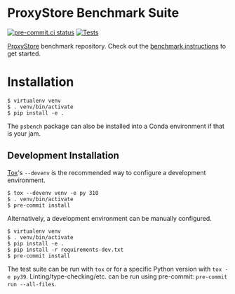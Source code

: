 # ProxyStore Benchmark Suite

[![pre-commit.ci status](https://results.pre-commit.ci/badge/github/proxystore/proxystore-benchmarks/main.svg)](https://results.pre-commit.ci/latest/github/proxystore/proxystore-benchmarks/main)
[![Tests](https://github.com/proxystore/proxystore-benchmarks/actions/workflows/tests.yml/badge.svg)](https://github.com/proxystore/proxystore-benchmarks/actions)

[ProxyStore](https://github.com/proxystore/proxystore) benchmark repository.
Check out the [benchmark instructions](docs/) to get started.

# Installation

```
$ virtualenv venv
$ . venv/bin/activate
$ pip install -e .
```
The `psbench` package can also be installed into a Conda environment if that
is your jam.

## Development Installation

[Tox](https://tox.wiki/en/3.0.0/index.html)'s `--devenv` is the recommended
way to configure a development environment.
```
$ tox --devenv venv -e py 310
$ . venv/bin/activate
$ pre-commit install
```

Alternatively, a development environment can be manually configured.
```
$ virtualenv venv
$ . venv/bin/activate
$ pip install -e .
$ pip install -r requirements-dev.txt
$ pre-commit install
```

The test suite can be run with `tox` or for a specific Python version with
`tox -e py39`. Linting/type-checking/etc. can be run using pre-commit:
`pre-commit run --all-files`.
